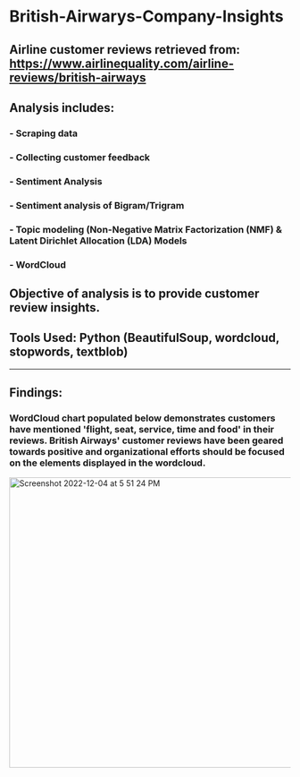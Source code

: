 # British-Airwarys-Company-Insights

## Airline customer reviews retrieved from: https://www.airlinequality.com/airline-reviews/british-airways

## Analysis includes:

### - Scraping data 
### - Collecting customer feedback
### - Sentiment Analysis
### - Sentiment analysis of Bigram/Trigram
### - Topic modeling (Non-Negative Matrix Factorization (NMF) & Latent Dirichlet Allocation (LDA) Models
### - WordCloud

## Objective of analysis is to provide customer review insights. 

## Tools Used: Python (BeautifulSoup, wordcloud, stopwords, textblob)

------------------------------

## Findings:
### WordCloud chart populated below demonstrates customers have mentioned 'flight, seat, service, time and food' in their reviews. British Airways' customer reviews have been geared towards positive and organizational efforts should be focused on the elements displayed in the wordcloud. 

<img width="519" alt="Screenshot 2022-12-04 at 5 51 24 PM" src="https://user-images.githubusercontent.com/88194546/205522208-e0c4e2e7-a1bf-4fca-bc48-605da9388281.png">
